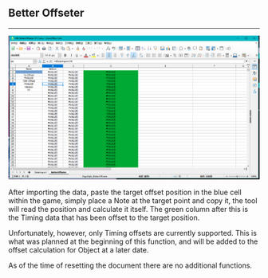 ## Better Offseter

---

![ScreenShot](BetterOffseter.png)

After importing the data, paste the target offset position in the blue cell within the game, simply place a Note at the target point and copy it, the tool will read the position and calculate it itself. The green column after this is the Timing data that has been offset to the target position.

Unfortunately, however, only Timing offsets are currently supported. This is what was planned at the beginning of this function, and will be added to the offset calculation for Object at a later date.

As of the time of resetting the document there are no additional functions.
